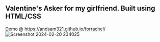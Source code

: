 ## Valentine's Asker for my girlfriend. Built using HTML/CSS
Demo @ https://andsam321.github.io/forrachel/
![Screenshot 2024-02-20 234025](https://github.com/AndSam321/forrachel/assets/89934858/dae948da-13e1-455c-858e-4ca2d6591f0a)
